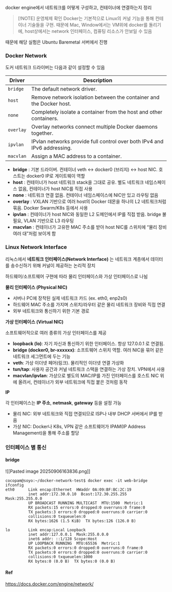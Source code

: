 
docker engine에서 네트워크를 어떻게 구성하고, 컨테이너에 연결하는지 정리

> [!NOTE] 운영체제 확인
> Docker는 기본적으로 Linux의 커널 기능을 통해 컨테이너 기술들을 구현. 때문에 Mac, Window에서는 VM위에 docker를 돌리기에, host상에서는 network 인터페이스, 컴퓨팅 리소스가 안보일 수 있음

때문에 해당 실험은 Ubuntu Baremetal 서버에서 진행
### Docker Network

도커 네트워크 드라이버는 다음과 같이 설정할 수 있음

| Driver    | Description                                                              |
| --------- | ------------------------------------------------------------------------ |
| `bridge`  | The default network driver.                                              |
| `host`    | Remove network isolation between the container and the Docker host.      |
| `none`    | Completely isolate a container from the host and other containers.       |
| `overlay` | Overlay networks connect multiple Docker daemons together.               |
| `ipvlan`  | IPvlan networks provide full control over both IPv4 and IPv6 addressing. |
| `macvlan` | Assign a MAC address to a container.                                     |

- **bridge** : 기본 드라이버. 컨테이너 veth ↔ docker0 (브리지) ↔ host NIC. 호스트는 docker0 IP로 게이트웨이 역할
- **host** : 컨테이너가 host 네트워크 stack을 그대로 공유. 별도 네트워크 네임스페이스 없음, 컨테이너가 host NIC를 직접 사용
- **none** : 네트워크 연결 없음. 컨테이너 네임스페이스에 NIC만 있고 라우팅 없음
- **overlay** : VXLAN 기반으로 여러 host의 Docker 데몬을 하나의 L2 네트워크처럼 묶음. Docker Swarm/K8s 등에서 사용
- **ipvlan** : 컨테이너가 host NIC와 동일한 L2 도메인에서 IP를 직접 받음. bridge 불필요, VLAN 기반으로 L3 라우팅 
- **macvlan** : 컨테이너가 고유한 MAC 주소를 받아 host NIC를 스위치에 “물리 장비 여러 대”처럼 보이게 함

### Linux Network Interface


리눅스에서 **네트워크 인터페이스(Network Interface)** 는 네트워크 계층에서 데이터를 송수신하기 위해 커널이 제공하는 논리적 장치

하드웨어/소프트웨어 구현에 따라 물리 인터페이스와 가상 인터페이스로 나뉨

  
 **물리 인터페이스 (Physical NIC)**

- 서버나 PC에 장착된 실제 네트워크 카드 (ex. eth0, enp2s0)
- 하드웨어 MAC 주소를 가지며 스위치/라우터 같은 물리 네트워크 장비와 직접 연결
- 외부 네트워크와 통신하기 위한 기본 경로


**가상 인터페이스 (Virtual NIC)**

소프트웨어적으로 여러 종류의 가상 인터페이스를 제공

- **loopback (lo)**: 자기 자신과 통신하기 위한 인터페이스. 항상 127.0.0.1 로 연결됨.
- **bridge (docker0, br-xxxxxx)**: 소프트웨어 스위치 역할. 여러 NIC을 묶어 같은 네트워크 세그먼트에 두는 기능
- **veth**: 가상 이더넷 페어(링크). 물리적인 이더넷 연결 가상화
- **tun/tap**: 사용자 공간과 커널 네트워크 스택을 연결하는 가상 장치. VPN에서 사용
- **macvlan/ipvlan**: 가상으로 별도의 MAC/IP를 가진 인터페이스를 호스트 NIC 위에 올려서, 컨테이너가 외부 네트워크에 직접 붙은 것처럼 동작

**IP**

각 인터페이스는 **IP 주소**, **netmask**, **gateway** 등을 설정 가능

- 물리 NIC: 외부 네트워크와 직접 연결되므로 ISP나 내부 DHCP 서버에서 IP를 받음
- 가상 NIC: Docker나 K8s, VPN 같은 소프트웨어가 IPAM(IP Address Management)을 통해 주소를 할당


### 인터페이스 별 통신
#### bridge



![[Pasted image 20250906163836.png]]



```
cocopam@soyo:~/docker-network-test$ docker exec -it web-bridge ifconfig
eth0      Link encap:Ethernet  HWaddr 0A:09:BF:BC:2C:19
          inet addr:172.30.0.10  Bcast:172.30.255.255  Mask:255.255.0.0
          UP BROADCAST RUNNING MULTICAST  MTU:1500  Metric:1
          RX packets:15 errors:0 dropped:0 overruns:0 frame:0
          TX packets:3 errors:0 dropped:0 overruns:0 carrier:0
          collisions:0 txqueuelen:0
          RX bytes:1626 (1.5 KiB)  TX bytes:126 (126.0 B)

lo        Link encap:Local Loopback
          inet addr:127.0.0.1  Mask:255.0.0.0
          inet6 addr: ::1/128 Scope:Host
          UP LOOPBACK RUNNING  MTU:65536  Metric:1
          RX packets:0 errors:0 dropped:0 overruns:0 frame:0
          TX packets:0 errors:0 dropped:0 overruns:0 carrier:0
          collisions:0 txqueuelen:1000
          RX bytes:0 (0.0 B)  TX bytes:0 (0.0 B)

````


#### Ref
https://docs.docker.com/engine/network/